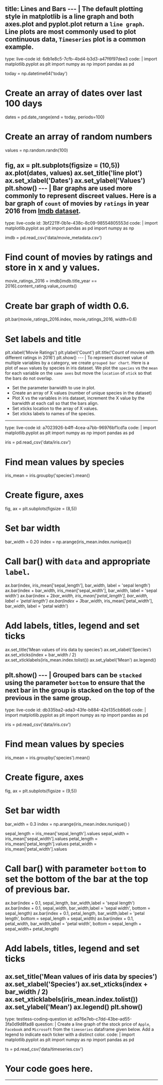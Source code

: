 title: Lines and Bars
--- |
  The default plotting style in matplotlib is a line graph and both axes.plot and pyplot.plot return a `line graph`. Line plots are most commonly used to plot continuous data, `Timeseries` plot is a common example.
---
type: live-code
id: 6db1e8c5-7cfb-4bd4-b3d3-a47f6f97dee3
code: |
  import matplotlib.pyplot as plt
  import numpy as np
  import pandas as pd

  today = np.datetime64('today')
  # Create an array of dates over last 100 days
  dates = pd.date_range(end = today, periods=100)
  # Create an array of random numbers
  values = np.random.randn(100)

  fig, ax = plt.subplots(figsize = (10,5))
  ax.plot(dates, values)
  ax.set_title('line plot')
  ax.set_xlabel('Dates')
  ax.set_ylabel('Values')
  plt.show()
--- |
  Bar graphs are used more commonly to represent discreet values. Here is a bar graph of `count` of movies by `ratings` in year 2016 from [Imdb dataset](/data/movie_metadata.csv).
---
type: live-code
id: 3bf2211f-0b1e-438c-8c09-98554805553d
code: |
  import matplotlib.pyplot as plt
  import pandas as pd
  import numpy as np

  imdb = pd.read_csv('data/movie_metadata.csv')

  # Find count of movies by ratings and store in x and y values.
  movie_ratings_2016 = imdb[imdb.title_year == 2016].content_rating.value_counts()
  # Create bar graph of width 0.6.
  plt.bar(movie_ratings_2016.index, movie_ratings_2016, width=0.6)

  # Set labels and title
  plt.xlabel('Movie Ratings')
  plt.ylabel('Count')
  plt.title('Count of movies with different ratings in 2016')
  plt.show()
--- |
  To represent discreet value of multiple variables by a category, we create `grouped bar chart`. Here is a plot of `mean` values by species in iris dataset. We plot the `species` vs the `mean` for each variable on the `same axes` but move the `location` of `xtick` so that the bars do not overlap.
  * Set the parameter barwidth to use in plot.
  * Create an array of X values (number of unique species in the dataset)
  * Plot X vs the variables in iris dataset, increment the X value by the barwidth at each call so that the bars align.
  * Set xticks location to the array of X values.
  * Set xticks labels to names of the species.
---
type: live-code
id: a7023926-b4ff-4cea-a7bb-96976bf1cd1a
code: |
  import matplotlib.pyplot as plt
  import numpy as np
  import pandas as pd

  iris = pd.read_csv('data/iris.csv')
  # Find mean values by species
  iris_mean = iris.groupby('species').mean()

  # Create figure, axes
  fig, ax = plt.subplots(figsize = (8,5))
  # Set bar width
  bar_width = 0.20
  index = np.arange(iris_mean.index.nunique())

  # Call bar() with `data` and appropriate `label`.
  ax.bar(index, iris_mean['sepal_length'], bar_width, label = 'sepal length')
  ax.bar(index + bar_width, iris_mean['sepal_width'], bar_width, label = 'sepal width')
  ax.bar(index + 2*bar_width, iris_mean['petal_length'], bar_width, label = 'petal length')
  ax.bar(index + 3*bar_width, iris_mean['petal_width'], bar_width, label = 'petal width')

  # Add labels, titles, legend and set ticks
  ax.set_title('Mean values of iris data by species')
  ax.set_xlabel('Species')
  ax.set_xticks(index + bar_width / 2)
  ax.set_xticklabels(iris_mean.index.tolist())
  ax.set_ylabel('Mean')
  ax.legend()

  plt.show()
--- |
  Grouped bars can be `stacked` using the parameter `bottom` to ensure that the next bar in the group is stacked on the top of the previous in the same group.
---
type: live-code
id: db335ba2-ada3-43fe-b884-42e135cb86d6
code: |
  import matplotlib.pyplot as plt
  import numpy as np
  import pandas as pd

  iris = pd.read_csv('data/iris.csv')
  # Find mean values by species
  iris_mean = iris.groupby('species').mean()

  # Create figure, axes
  fig, ax = plt.subplots(figsize = (9,5))
  # Set bar width
  bar_width = 0.3
  index = np.arange(iris_mean.index.nunique() )

  sepal_length = iris_mean['sepal_length'].values
  sepal_width = iris_mean['sepal_width'].values
  petal_length = iris_mean['petal_length'].values
  petal_width = iris_mean['petal_width'].values

  # Call bar() with parameter `bottom` to set the bottom of the bar at the top of previous bar.
  ax.bar(index + 0.1, sepal_length, bar_width,label = 'sepal length')
  ax.bar(index + 0.1, sepal_width, bar_width,label = 'sepal width', bottom = sepal_length)
  ax.bar(index + 0.1, petal_length, bar_width,label = 'petal length', bottom = sepal_length + sepal_width)
  ax.bar(index + 0.1, petal_width, bar_width,label = 'petal width', bottom = sepal_length + sepal_width+ petal_length)

  # Add labels, titles, legend and set ticks
  ax.set_title('Mean values of iris data by species')
  ax.set_xlabel('Species')
  ax.set_xticks(index + bar_width / 2)
  ax.set_xticklabels(iris_mean.index.tolist())
  ax.set_ylabel('Mean')
  ax.legend()
  plt.show()
---
type: testless-coding-question
id: ad76e7eb-c7dd-43be-ad55-3fa0d9d8fad8
question: |
  Create a line graph of the stock price of `Apple`, `Facebook` and `Microsoft` from the `timeseries` dataframe given below. Add a legend to indicate each ticker with a distinct color.
code: |
  import matplotlib.pyplot as plt
  import numpy as np
  import pandas as pd

  ts = pd.read_csv('data/timeseries.csv')
  # Your code goes here.
---
